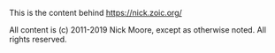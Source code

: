This is the content behind https://nick.zoic.org/

All content is (c) 2011-2019 Nick Moore, except as otherwise noted.  All rights reserved.
